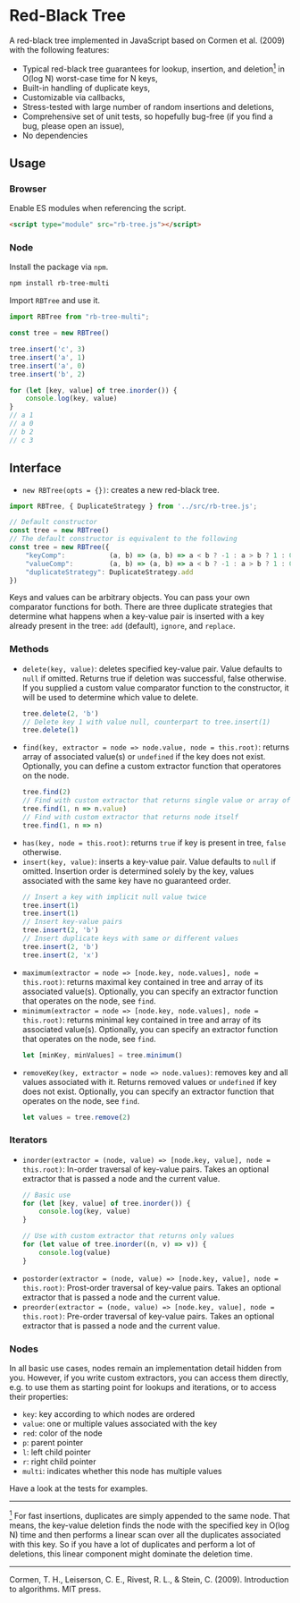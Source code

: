 # Red-Black Tree

A red-black tree implemented in JavaScript based on Cormen et al. (2009) with the following features:

* Typical red-black tree guarantees for lookup, insertion, and deletion<a href="#fn-deletion" id="fn-deletion-text"><sup>1</sup></a> in O(log N) worst-case time for N keys,
* Built-in handling of duplicate keys,
* Customizable via callbacks,
* Stress-tested with large number of random insertions and deletions,
* Comprehensive set of unit tests, so hopefully bug-free (if you find a bug, please open an issue),
* No dependencies

## Usage

### Browser

Enable ES modules when referencing the script.

```html
<script type="module" src="rb-tree.js"></script>
```

### Node

Install the package via `npm`.

```bash
npm install rb-tree-multi
```

Import `RBTree` and use it.

```javascript
import RBTree from "rb-tree-multi";

const tree = new RBTree()

tree.insert('c', 3)
tree.insert('a', 1)
tree.insert('a', 0)
tree.insert('b', 2)

for (let [key, value] of tree.inorder()) {
    console.log(key, value)
}
// a 1
// a 0
// b 2
// c 3
```


## Interface

* `new RBTree(opts = {})`: creates a new red-black tree.
```javascript
import RBTree, { DuplicateStrategy } from '../src/rb-tree.js';

// Default constructor
const tree = new RBTree()
// The default constructor is equivalent to the following
const tree = new RBTree({
    "keyComp":           (a, b) => (a, b) => a < b ? -1 : a > b ? 1 : 0,
    "valueComp":         (a, b) => (a, b) => a < b ? -1 : a > b ? 1 : 0
    "duplicateStrategy": DuplicateStrategy.add
})
```

Keys and values can be arbitrary objects. You can pass your own comparator functions for both. There are three duplicate strategies that determine what happens when a key-value pair is inserted with a key already present in the tree: `add` (default), `ignore`, and `replace`.


### Methods


* `delete(key, value)`: deletes specified key-value pair. Value defaults to `null` if omitted. Returns true if deletion was successful, false otherwise. If you supplied a custom value comparator function to the constructor, it will be used to determine which value to delete.
    ```javascript
    tree.delete(2, 'b')
    // Delete key 1 with value null, counterpart to tree.insert(1)
    tree.delete(1)
    ```
* `find(key, extractor = node => node.value, node = this.root)`: returns array of associated value(s) or `undefined` if the key does not exist. Optionally, you can define a custom extractor function that operatores on the node.
    ```javascript
    tree.find(2)
    // Find with custom extractor that returns single value or array of values (possibly ambiguous if you inserted `undefined` values)
    tree.find(1, n => n.value)
    // Find with custom extractor that returns node itself
    tree.find(1, n => n)
    ```
* `has(key, node = this.root)`: returns `true` if key is present in tree, `false` otherwise.
* `insert(key, value)`: inserts a key-value pair. Value defaults to `null` if omitted. Insertion order is determined solely by the key, values associated with the same key have no guaranteed order.
    ```javascript
    // Insert a key with implicit null value twice
    tree.insert(1)
    tree.insert(1)
    // Insert key-value pairs
    tree.insert(2, 'b')
    // Insert duplicate keys with same or different values
    tree.insert(2, 'b')
    tree.insert(2, 'x')
    ```
* `maximum(extractor = node => [node.key, node.values], node = this.root)`: returns maximal key contained in tree and array of its associated value(s). Optionally, you can specify an extractor function that operates on the node, see `find`.
* `minimum(extractor = node => [node.key, node.values], node = this.root)`: returns minimal key contained in tree and array of its associated value(s). Optionally, you can specify an extractor function that operates on the node, see `find`.
    ```javascript
    let [minKey, minValues] = tree.minimum()
    ```
* `removeKey(key, extractor = node => node.values)`: removes key and all values associated with it. Returns removed values or `undefined` if key does not exist. Optionally, you can specify an extractor function that operates on the node, see `find`.
    ```javascript
    let values = tree.remove(2)
    ```

### Iterators

* `inorder(extractor = (node, value) => [node.key, value], node = this.root)`: In-order traversal of key-value pairs. Takes an optional extractor that is passed a node and the current value.
    ```javascript
    // Basic use
    for (let [key, value] of tree.inorder()) {
        console.log(key, value)
    }

    // Use with custom extractor that returns only values
    for (let value of tree.inorder((n, v) => v)) {
        console.log(value)
    }
    ```
* `postorder(extractor = (node, value) => [node.key, value], node = this.root)`: Prost-order traversal of key-value pairs. Takes an optional extractor that is passed a node and the current value.
* `preorder(extractor = (node, value) => [node.key, value], node = this.root)`: Pre-order traversal of key-value pairs. Takes an optional extractor that is passed a node and the current value.

### Nodes

In all basic use cases, nodes remain an implementation detail hidden from you. However, if you write custom extractors, you can access them directly, e.g. to use them as starting point for lookups and iterations, or to access their properties:

* `key`: key according to which nodes are ordered
* `value`: one or multiple values associated with the key
* `red`: color of the node
* `p`: parent pointer
* `l`: left child pointer
* `r`: right child pointer
* `multi`: indicates whether this node has multiple values

Have a look at the tests for examples.

---

<a id="fn-deletion" href="#fn-deletion-text"><sup>1</sup></a> For fast insertions, duplicates are simply appended to the same node. That means, the key-value deletion finds the node with the specified key in O(log N) time and then performs a linear scan over all the duplicates associated with this key. So if you have a lot of duplicates and perform a lot of deletions, this linear component might dominate the deletion time.

---

Cormen, T. H., Leiserson, C. E., Rivest, R. L., & Stein, C. (2009). Introduction to algorithms. MIT press.